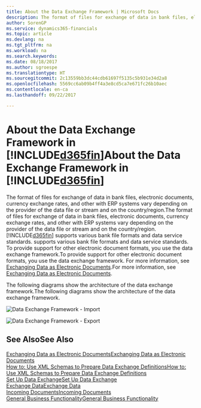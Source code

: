```yaml
---
title: About the Data Exchange Framework | Microsoft Docs
description: The format of files for exchange of data in bank files, electronic documents, currency exchange rates, and other with ERP systems vary depending on the provider of the data file or stream and on the country/region.
author: SorenGP
ms.service: dynamics365-financials
ms.topic: article
ms.devlang: na
ms.tgt_pltfrm: na
ms.workload: na
ms.search.keywords: 
ms.date: 08/18/2017
ms.author: sgroespe
ms.translationtype: HT
ms.sourcegitcommit: 2c13559bb3dc44cdb61697f5135c5b931e34d2a8
ms.openlocfilehash: 5569cc6ab09b4ff4a3e8cd5ca7e671fc26b10aec
ms.contentlocale: en-ca
ms.lasthandoff: 09/22/2017

---
```

# <a name="about-the-data-exchange-framework-in-included365finincludesd365finmdmd"></a><span data-ttu-id="4fed3-103">About the Data Exchange Framework in [!INCLUDE[d365fin](includes/d365fin_md.md)]</span><span class="sxs-lookup"><span data-stu-id="4fed3-103">About the Data Exchange Framework in [!INCLUDE[d365fin](includes/d365fin_md.md)]</span></span>
<span data-ttu-id="4fed3-104">The format of files for exchange of data in bank files, electronic documents, currency exchange rates, and other with ERP systems vary depending on the provider of the data file or stream and on the country/region.</span><span class="sxs-lookup"><span data-stu-id="4fed3-104">The format of files for exchange of data in bank files, electronic documents, currency exchange rates, and other with ERP systems vary depending on the provider of the data file or stream and on the country/region.</span></span> [!INCLUDE[d365fin](includes/d365fin_md.md)]<span data-ttu-id="4fed3-105"> supports various bank file formats and data service standards.</span><span class="sxs-lookup"><span data-stu-id="4fed3-105"> supports various bank file formats and data service standards.</span></span> <span data-ttu-id="4fed3-106">To provide support for other electronic document formats, you use the data exchange framework.</span><span class="sxs-lookup"><span data-stu-id="4fed3-106">To provide support for other electronic document formats, you use the data exchange framework.</span></span> <span data-ttu-id="4fed3-107">For more information, see [Exchanging Data as Electronic Documents](across-data-exchange.md).</span><span class="sxs-lookup"><span data-stu-id="4fed3-107">For more information, see [Exchanging Data as Electronic Documents](across-data-exchange.md).</span></span>    

 <span data-ttu-id="4fed3-108">The following diagrams show the architecture of the data exchange framework.</span><span class="sxs-lookup"><span data-stu-id="4fed3-108">The following diagrams show the architecture of the data exchange framework.</span></span>  

 ![Data Exchange Framework &#45; Import](media/across-data-exchange/dataexchangeframework_import.png)  

 ![Data Exchange Framework &#45; Export](media/across-data-exchange/dataexchangeframework_export.png)  

## <a name="see-also"></a><span data-ttu-id="4fed3-111">See Also</span><span class="sxs-lookup"><span data-stu-id="4fed3-111">See Also</span></span>  
[<span data-ttu-id="4fed3-112">Exchanging Data as Electronic Documents</span><span class="sxs-lookup"><span data-stu-id="4fed3-112">Exchanging Data as Electronic Documents</span></span>](across-data-exchange.md)  
[<span data-ttu-id="4fed3-113">How to: Use XML Schemas to Prepare Data Exchange Definitions</span><span class="sxs-lookup"><span data-stu-id="4fed3-113">How to: Use XML Schemas to Prepare Data Exchange Definitions</span></span>](across-how-to-use-xml-schemas-to-prepare-data-exchange-definitions.md)  
[<span data-ttu-id="4fed3-114">Set Up Data Exchange</span><span class="sxs-lookup"><span data-stu-id="4fed3-114">Set Up Data Exchange</span></span>](across-set-up-data-exchange.md)  
[<span data-ttu-id="4fed3-115">Exchange Data</span><span class="sxs-lookup"><span data-stu-id="4fed3-115">Exchange Data</span></span>](across-exchange-data.md)  
[<span data-ttu-id="4fed3-116">Incoming Documents</span><span class="sxs-lookup"><span data-stu-id="4fed3-116">Incoming Documents</span></span>](across-income-documents.md)  
[<span data-ttu-id="4fed3-117">General Business Functionality</span><span class="sxs-lookup"><span data-stu-id="4fed3-117">General Business Functionality</span></span>](ui-across-business-areas.md)  

